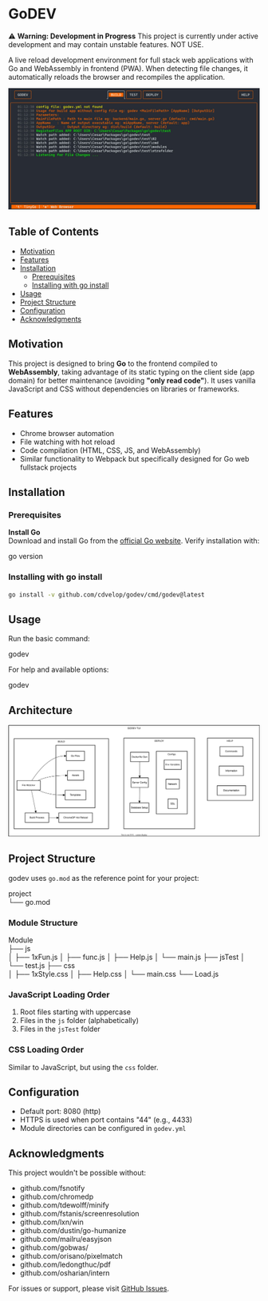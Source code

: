 # GoDEV

⚠️ **Warning: Development in Progress**
This project is currently under active development and may contain unstable features. NOT USE.

A live reload development environment for full stack web applications with Go and WebAssembly in frontend (PWA). When detecting file changes, it automatically reloads the browser and recompiles the application.


![godev tui preview](docs/tui.JPG)

## Table of Contents
- [Motivation](#motivation)
- [Features](#features)
- [Installation](#installation)
  - [Prerequisites](#prerequisites)
  - [Installing with go install](#installing-with-go-install)
- [Usage](#usage)
- [Project Structure](#project-structure)
- [Configuration](#configuration)
- [Acknowledgments](#acknowledgments)

## Motivation
This project is designed to bring **Go** to the frontend compiled to **WebAssembly**, taking advantage of its static typing on the client side (app domain) for better maintenance (avoiding **"only read code"**). It uses vanilla JavaScript and CSS without dependencies on libraries or frameworks.

## Features
- Chrome browser automation
- File watching with hot reload
- Code compilation (HTML, CSS, JS, and WebAssembly)
- Similar functionality to Webpack but specifically designed for Go web fullstack projects

## Installation

### Prerequisites
 **Install Go**  
   Download and install Go from the [official Go website](https://go.dev/dl/).
   Verify installation with:
   
   go version

### Installing with go install
```bash	
go install -v github.com/cdvelop/godev/cmd/godev@latest
```

## Usage
Run the basic command:

godev


For help and available options:

godev

## Architecture
![godev architecture](docs/godev.arq.svg)


## Project Structure
godev uses `go.mod` as the reference point for your project:


project  
└── go.mod


### Module Structure

Module  
├── js  
│    ├── 1xFun.js
│    ├── func.js
│    ├── Help.js
│    └── main.js
├── jsTest
│    └── test.js
├── css  
│    ├── 1xStyle.css
│    ├── Help.css
│    └── main.css
└── Load.js


### JavaScript Loading Order
1. Root files starting with uppercase
2. Files in the `js` folder (alphabetically)
3. Files in the `jsTest` folder

### CSS Loading Order
Similar to JavaScript, but using the `css` folder.

## Configuration
- Default port: 8080 (http)
- HTTPS is used when port contains "44" (e.g., 4433)
- Module directories can be configured in `godev.yml`

## Acknowledgments
This project wouldn't be possible without:
- github.com/fsnotify
- github.com/chromedp
- github.com/tdewolff/minify
- github.com/fstanis/screenresolution
- github.com/lxn/win
- github.com/dustin/go-humanize
- github.com/mailru/easyjson
- github.com/gobwas/
- github.com/orisano/pixelmatch
- github.com/ledongthuc/pdf
- github.com/osharian/intern

For issues or support, please visit [GitHub Issues](https://github.com/cdvelop/godev/issues).
